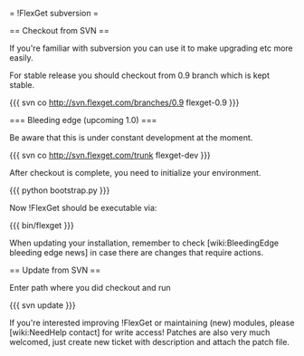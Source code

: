 = !FlexGet subversion =

== Checkout from SVN ==

If you're familiar with subversion you can use it to make upgrading etc more easily.

For stable release you should checkout from 0.9 branch which is kept stable.

{{{
svn co http://svn.flexget.com/branches/0.9 flexget-0.9
}}}

=== Bleeding edge (upcoming 1.0) ===

Be aware that this is under constant development at the moment.

{{{
svn co http://svn.flexget.com/trunk flexget-dev
}}}

After checkout is complete, you need to initialize your environment.

{{{
python bootstrap.py
}}}

Now !FlexGet should be executable via:

{{{
bin/flexget
}}}

When updating your installation, remember to check [wiki:BleedingEdge bleeding edge news] in case there are changes that require actions.

== Update from SVN ==

Enter path where you did checkout and run

{{{
svn update
}}}

If you're interested improving !FlexGet or maintaining (new) modules, please [wiki:NeedHelp contact] for write access! Patches are also very much welcomed, just create new ticket with description and attach the patch file.
